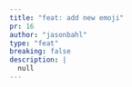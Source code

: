 ```yaml
---
title: "feat: add new emoji"
pr: 16
author: "jasonbahl"
type: "feat"
breaking: false
description: |
  null
---
```

